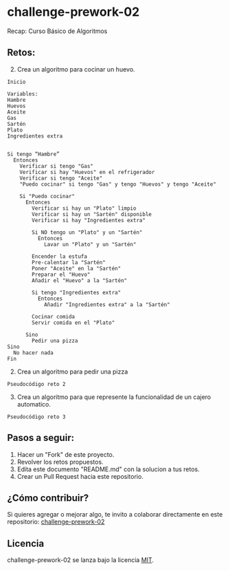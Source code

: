 # challenge-prework-02
Recap: Curso Básico de Algoritmos

## Retos:

2. Crea un algoritmo para cocinar un huevo.

```
Inicio

Variables:
Hambre
Huevos
Aceite
Gas
Sartén
Plato
Ingredientes extra


Si tengo “Hambre”
  Entonces
    Verificar si tengo "Gas"
    Verificar si hay "Huevos" en el refrigerador
    Verificar si tengo "Aceite"
    "Puedo cocinar" si tengo "Gas" y tengo "Huevos" y tengo "Aceite"

    Si "Puedo cocinar"
      Entonces      
        Verificar si hay un "Plato" limpio
        Verificar si hay un "Sartén" disponible
        Verificar si hay "Ingredientes extra"

        Si NO tengo un "Plato" y un "Sartén"
          Entonces
            Lavar un "Plato" y un "Sartén"
        
        Encender la estufa
        Pre-calentar la "Sartén"
        Poner "Aceite" en la "Sartén"    
        Preparar el "Huevo"
        Añadir el "Huevo" a la "Sartén"

        Si tengo "Ingredientes extra"
          Entonces
            Añadir "Ingredientes extra" a la "Sartén"
            
        Cocinar comida
        Servir comida en el "Plato"      
        
      Sino
        Pedir una pizza
Sino
  No hacer nada
Fin
```

2. Crea un algoritmo para pedir una pizza

```
Pseudocódigo reto 2
```

3. Crea un algoritmo para que represente la funcionalidad de un cajero automatico.

```
Pseudocódigo reto 3
```

## Pasos a seguir:

1. Hacer un "Fork" de este proyecto.
2. Revolver los retos propuestos.
3. Edita este documento "README.md" con la solucion a tus retos.
4. Crear un Pull Request hacia este repositorio.

## ¿Cómo contribuir?

Si quieres agregar o mejorar algo, te invito a colaborar directamente en este repositorio: [challenge-prework-02](https://github.com/platzimaster/challenge-prework-01/)

## Licencia

challenge-prework-02 se lanza bajo la licencia [MIT](https://opensource.org/licenses/MIT).
